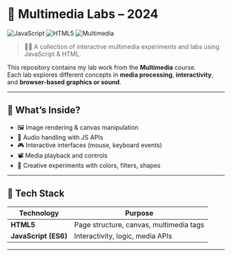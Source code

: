 # 🎨 Multimedia Labs – 2024

![JavaScript](https://img.shields.io/badge/JavaScript-ES6-yellow?logo=javascript&logoColor=black)
![HTML5](https://img.shields.io/badge/HTML-5-orange?logo=html5&logoColor=white)
![Multimedia](https://img.shields.io/badge/Course-Multimedia-blueviolet)

> 🧑‍💻 A collection of interactive multimedia experiments and labs using JavaScript & HTML.

This repository contains my lab work from the **Multimedia** course.  
Each lab explores different concepts in **media processing**, **interactivity**, and **browser-based graphics or sound**.

---

## 📘 What’s Inside?

- 🖼️ Image rendering & canvas manipulation  
- 🎵 Audio handling with JS APIs  
- 🎮 Interactive interfaces (mouse, keyboard events)  
- 📽️ Media playback and controls  
- 🎨 Creative experiments with colors, filters, shapes

---

## 🧰 Tech Stack

| Technology   | Purpose                            |
|--------------|-------------------------------------|
| **HTML5**    | Page structure, canvas, multimedia tags |
| **JavaScript (ES6)** | Interactivity, logic, media APIs    |

---


